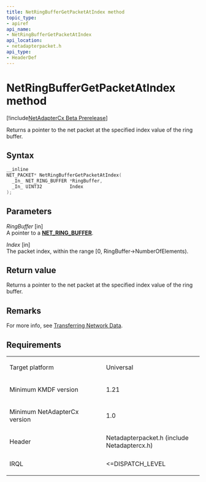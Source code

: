 ```yaml
---
title: NetRingBufferGetPacketAtIndex method
topic_type:
- apiref
api_name:
- NetRingBufferGetPacketAtIndex
api_location:
- netadapterpacket.h
api_type:
- HeaderDef
---
```


# NetRingBufferGetPacketAtIndex method


[!include[NetAdapterCx Beta Prerelease](../netcx-beta-prerelease.md)]

Returns a pointer to the net packet at the specified index value of the ring buffer.

Syntax
------

```cpp
__inline
NET_PACKET* NetRingBufferGetPacketAtIndex(
  _In_ NET_RING_BUFFER *RingBuffer,
  _In_ UINT32          Index
);
```

Parameters
----------

*RingBuffer* [in]  
A pointer to a [**NET_RING_BUFFER**](net-ring-buffer.md).

*Index* [in]  
The packet index, within the range [0, RingBuffer-&gt;NumberOfElements).

Return value
------------

Returns a pointer to the net packet at the specified index value of the ring buffer.

Remarks
-----

For more info, see [Transferring Network Data](transferring-network-data.md).

Requirements
------------

<table>
<colgroup>
<col width="50%" />
<col width="50%" />
</colgroup>
<tbody>
<tr class="odd">
<td align="left"><p>Target platform</p></td>
<td align="left">Universal</td>
</tr>
<tr class="even">
<td align="left"><p>Minimum KMDF version</p></td>
<td align="left"><p>1.21</p></td>
</tr>
<tr class="odd">
<td align="left"><p>Minimum NetAdapterCx version</p></td>
<td align="left"><p>1.0</p></td>
</tr>
<tr class="even">
<td align="left"><p>Header</p></td>
<td align="left">Netadapterpacket.h (include Netadaptercx.h)</td>
</tr>
<tr class="odd">
<td align="left"><p>IRQL</p></td>
<td align="left"><p>&lt;=DISPATCH_LEVEL</p></td>
</tr>
</tbody>
</table>

 

 





